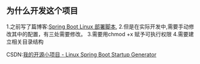 ## 为什么开发这个项目

1.之前写了篇博客:[Spring Boot Linux 部署脚本](https://blog.csdn.net/boom_man/article/details/84255457),
2.但是在实际开发中,需要手动修改其中的配置，有三处需要修改。
3.需要用chmod +x 赋予可执行权限
4.需要建立相关目录结构

CSDN:[我的开源小项目 - Linux Spring Boot Startup Generator](https://blog.csdn.net/boom_man/article/details/91873526)